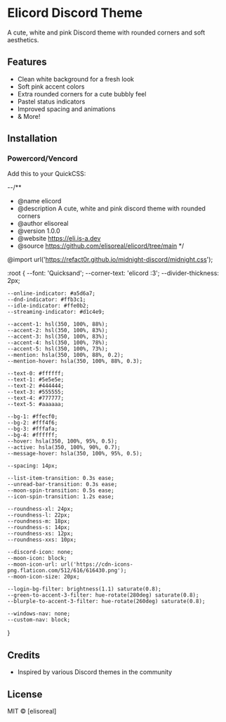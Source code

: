 # Elicord Discord Theme

A cute, white and pink Discord theme with rounded corners and soft aesthetics.

## Features

- Clean white background for a fresh look
- Soft pink accent colors
- Extra rounded corners for a cute bubbly feel
- Pastel status indicators
- Improved spacing and animations
- & More!

## Installation

### Powercord/Vencord

Add this to your QuickCSS:

--/**
 * @name elicord
 * @description A cute, white and pink discord theme with rounded corners
 * @author elisoreal
 * @version 1.0.0
 * @website https://eli.is-a.dev
 * @source https://github.com/elisoreal/elicord/tree/main
*/

@import url('https://refact0r.github.io/midnight-discord/midnight.css');

:root {
	--font: 'Quicksand';
	--corner-text: 'elicord :3';
	--divider-thickness: 2px;

	--online-indicator: #a5d6a7;
	--dnd-indicator: #ffb3c1;
	--idle-indicator: #ffe0b2;
	--streaming-indicator: #d1c4e9;

	--accent-1: hsl(350, 100%, 88%);
	--accent-2: hsl(350, 100%, 83%);
	--accent-3: hsl(350, 100%, 83%);
	--accent-4: hsl(350, 100%, 78%);
	--accent-5: hsl(350, 100%, 73%);
	--mention: hsla(350, 100%, 88%, 0.2);
	--mention-hover: hsla(350, 100%, 88%, 0.3);

	--text-0: #ffffff;
	--text-1: #5e5e5e;
	--text-2: #444444;
	--text-3: #555555;
	--text-4: #777777;
	--text-5: #aaaaaa;

	--bg-1: #ffecf0;
	--bg-2: #fff4f6;
	--bg-3: #fffafa;
	--bg-4: #ffffff;
	--hover: hsla(350, 100%, 95%, 0.5);
	--active: hsla(350, 100%, 90%, 0.7);
	--message-hover: hsla(350, 100%, 95%, 0.5);

	--spacing: 14px;

	--list-item-transition: 0.3s ease;
	--unread-bar-transition: 0.3s ease;
	--moon-spin-transition: 0.5s ease;
	--icon-spin-transition: 1.2s ease;

	--roundness-xl: 24px;
	--roundness-l: 22px;
	--roundness-m: 18px;
	--roundness-s: 14px;
	--roundness-xs: 12px;
	--roundness-xxs: 10px;

	--discord-icon: none;
	--moon-icon: block;
	--moon-icon-url: url('https://cdn-icons-png.flaticon.com/512/616/616430.png');
	--moon-icon-size: 20px;

	--login-bg-filter: brightness(1.1) saturate(0.8);
	--green-to-accent-3-filter: hue-rotate(280deg) saturate(0.8);
	--blurple-to-accent-3-filter: hue-rotate(260deg) saturate(0.8);

	--windows-nav: none;
	--custom-nav: block;
}

## Credits

- Inspired by various Discord themes in the community

## License

MIT © [elisoreal]
